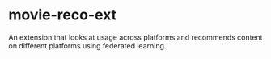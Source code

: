 # movie-reco-ext
An extension that looks at usage across platforms and recommends content on different platforms using federated learning.

